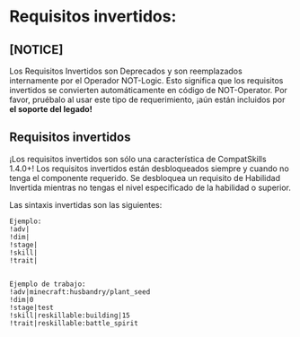 # Requisitos invertidos:

## [NOTICE]

Los Requisitos Invertidos son Deprecados y son reemplazados internamente por el Operador NOT-Logic. Esto significa que los requisitos invertidos se convierten automáticamente en código de NOT-Operator. Por favor, pruébalo al usar este tipo de requerimiento, ¡aún están incluidos por **el soporte del legado!**

## Requisitos invertidos

¡Los requisitos invertidos son sólo una característica de CompatSkills 1.4.0+! Los requisitos invertidos están desbloqueados siempre y cuando no tenga el componente requerido. Se desbloquea un requisito de Habilidad Invertida mientras no tengas el nivel especificado de la habilidad o superior.

Las sintaxis invertidas son las siguientes:

    Ejemplo:
    !adv|
    !dim|
    !stage|
    !skill|
    !trait|
    
    
    Ejemplo de trabajo:
    !adv|minecraft:husbandry/plant_seed
    !dim|0
    !stage|test
    !skill|reskillable:building|15
    !trait|reskillable:battle_spirit